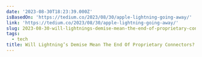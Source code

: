```yaml
---
date: '2023-08-30T18:23:39.000Z'
isBasedOn: 'https://tedium.co/2023/08/30/apple-lightning-going-away/'
link: 'https://tedium.co/2023/08/30/apple-lightning-going-away/'
slug: 2023-08-30-will-lightnings-demise-mean-the-end-of-proprietary-connectors
tags:
  - tech
title: Will Lightning’s Demise Mean The End Of Proprietary Connectors?
---
```


